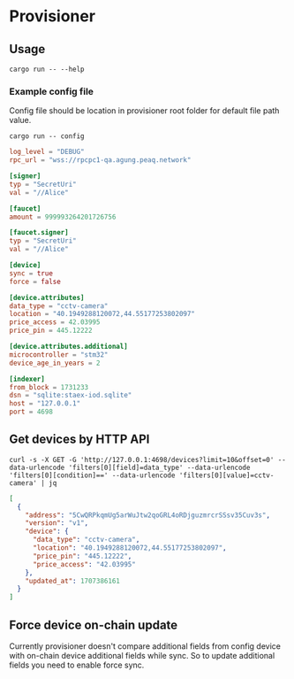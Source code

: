 # Provisioner

## Usage

```shell
cargo run -- --help
```

### Example config file

Config file should be location in provisioner root folder for default file path value.

```shell
cargo run -- config
```

```toml
log_level = "DEBUG"
rpc_url = "wss://rpcpc1-qa.agung.peaq.network"

[signer]
typ = "SecretUri"
val = "//Alice"

[faucet]
amount = 999993264201726756

[faucet.signer]
typ = "SecretUri"
val = "//Alice"

[device]
sync = true
force = false

[device.attributes]
data_type = "cctv-camera"
location = "40.1949288120072,44.55177253802097"
price_access = 42.03995
price_pin = 445.12222

[device.attributes.additional]
microcontroller = "stm32"
device_age_in_years = 2

[indexer]
from_block = 1731233
dsn = "sqlite:staex-iod.sqlite"
host = "127.0.0.1"
port = 4698
```

## Get devices by HTTP API

```shell
curl -s -X GET -G 'http://127.0.0.1:4698/devices?limit=10&offset=0' --data-urlencode 'filters[0][field]=data_type' --data-urlencode 'filters[0][condition]==' --data-urlencode 'filters[0][value]=cctv-camera' | jq
```

```json
[
  {
    "address": "5CwQRPkqmUg5arWuJtw2qoGRL4oRDjguzmrcrSSsv35Cuv3s",
    "version": "v1",
    "device": {
      "data_type": "cctv-camera",
      "location": "40.1949288120072,44.55177253802097",
      "price_pin": "445.12222",
      "price_access": "42.03995"
    },
    "updated_at": 1707386161
  }
]
```

## Force device on-chain update

Currently provisioner doesn't compare additional fields from config device with on-chain device additional fields while sync. So to update additional fields you need to enable force sync.
